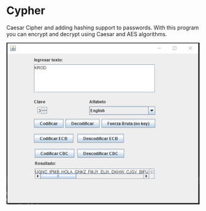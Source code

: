 # Cypher
Caesar Cipher and adding hashing support to passwords.
With this program you can encrypt and decrypt using Caesar and AES algorithms.


![](images/Interface.PNG)
